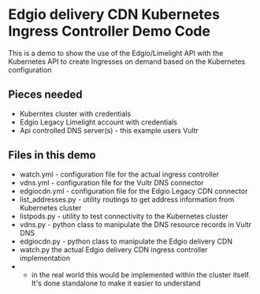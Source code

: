 # Edgio delivery CDN Kubernetes Ingress Controller Demo Code

 This is a demo to show the use of the Edgio/Limelight API with the Kubernetes API to create Ingresses on demand based on the Kubernetes configuration

## Pieces needed

* Kuberntes cluster with credentials
* Edgio Legacy Limelight account with credentials
* Api controlled DNS server(s) - this example users Vultr



## Files in this demo

* watch.yml - configuration file for the actual ingress controller
* vdns.yml - configuration file for the Vultr DNS connector
* edgiocdn.yml - configuration file for the Edgio Legacy CDN connector
* list_addresses.py - utility routings to get address information from Kubernetes cluster
* listpods.py - utility to test connectivity to the Kubernetes cluster
* vdns.py - python class to manipulate the DNS resource records in Vultr DNS 
* edgiocdn.py - python class to manipulate the Edgio delivery CDN 
* watch.py the actual Edgio delivery CDN ingress controller implementation
* * in the real world this would be implemented within the cluster itself.  It's done standalone to make it easier to understand




